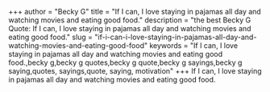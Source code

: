 +++
author = "Becky G"
title = "If I can, I love staying in pajamas all day and watching movies and eating good food."
description = "the best Becky G Quote: If I can, I love staying in pajamas all day and watching movies and eating good food."
slug = "if-i-can-i-love-staying-in-pajamas-all-day-and-watching-movies-and-eating-good-food"
keywords = "If I can, I love staying in pajamas all day and watching movies and eating good food.,becky g,becky g quotes,becky g quote,becky g sayings,becky g saying,quotes, sayings,quote, saying, motivation"
+++
If I can, I love staying in pajamas all day and watching movies and eating good food.
